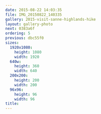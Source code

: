 ```yaml
---
date: 2015-08-22 14:03:35
file: IMG_20150822_140335
gallery: 2015-visit-sanne-highlands-hike
layout: gallery-photo
next: 0383a6f
ordering: 5
previous: dbc55f0
sizes:
  1920x1080:
    height: 1080
    width: 1920
  640w:
    height: 360
    width: 640
  200x200:
    height: 200
    width: 200
  96x96:
    height: 96
    width: 96
title: 
---
```

